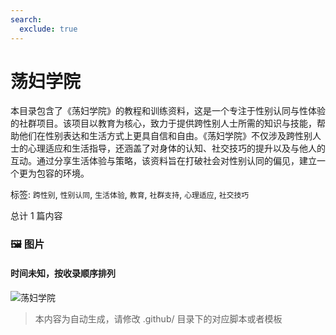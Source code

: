 ```yaml
---
search:
  exclude: true
---
```



# 荡妇学院

本目录包含了《荡妇学院》的教程和训练资料，这是一个专注于性别认同与性体验的社群项目。该项目以教育为核心，致力于提供跨性别人士所需的知识与技能，帮助他们在性别表达和生活方式上更具自信和自由。《荡妇学院》不仅涉及跨性别人士的心理适应和生活指导，还涵盖了对身体的认知、社交技巧的提升以及与他人的互动。通过分享生活体验与策略，该资料旨在打破社会对性别认同的偏见，建立一个更为包容的环境。


标签: `跨性别`, `性别认同`, `生活体验`, `教育`, `社群支持`, `心理适应`, `社交技巧`


总计 1 篇内容



### 🖼️ 图片


#### 时间未知，按收录顺序排列


![荡妇学院](荡妇学院.jpg)


> 本内容为自动生成，请修改 .github/ 目录下的对应脚本或者模板
